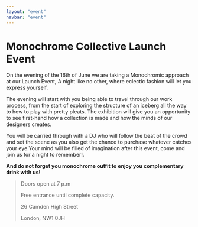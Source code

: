 ```yaml
---
layout: "event"
navbar: "event"
---
```


<div style="display:none" itemscope  itemprop="event">
<span itemprop="name">Monochrome Collective Launch Event</span>
<span itemprop="startDate" content="2014-06-16T19:00" >Doors open at 7 p.m</span>
<span itemprop="streetAddress">26 Camden High Street<span></span></span>
<span>Camden</span></li>
<span itemprop="addressLocality">London</span>
<span itemprop="addressCountry">United Kingdom</span>
</div>

Monochrome Collective Launch Event 
==================================

On the evening of the 16th of June we are taking a Monochromic approach at our Launch Event, A night like no other, where eclectic fashion will let you express yourself.

The evening will start with you being able to travel through our work process, from the start of exploring the structure of an iceberg all the way to how to play with pretty pleats. The exhibition will give you an opportunity to see first-hand how a collection is made and how the minds of our designers creates.

You will be carried through with a DJ who will follow the beat of the crowd and set the scene as you also get the chance to purchase whatever catches your eye.Your mind  will be filled of imagination after this event, come and join us for a night to remember!.

**And do not forget you monochrome outfit to enjoy you complementary drink with us!**


> Doors open at 7 p.m
>
> Free entrance until complete capacity.
>
> 26 Camden High Street 
>
> London, NW1 0JH
